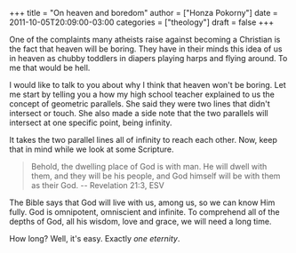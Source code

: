+++
title = "On heaven and boredom"
author = ["Honza Pokorny"]
date = 2011-10-05T20:09:00-03:00
categories = ["theology"]
draft = false
+++

One of the complaints many atheists raise against becoming a Christian is the
fact that heaven will be boring. They have in their minds this idea of us in
heaven as chubby toddlers in diapers playing harps and flying around. To me
that would be hell.

I would like to talk to you about why I think that heaven won't be boring. Let
me start by telling you a how my high school teacher explained to us the
concept of geometric parallels. She said they were two lines that didn't
intersect or touch. She also made a side note that the two parallels will
intersect at one specific point, being infinity.

It takes the two parallel lines all of infinity to reach each other. Now, keep
that in mind while we look at some Scripture.

> Behold, the dwelling place of God is with man. He will dwell with them, and
> they will be his people, and God himself will be with them as their God. --
> Revelation 21:3, ESV

The Bible says that God will live with us, among us, so we can know Him fully.
God is omnipotent, omniscient and infinite. To comprehend all of the depths of
God, all his wisdom, love and grace, we will need a long time.

How long? Well, it's easy. Exactly _one eternity_.
